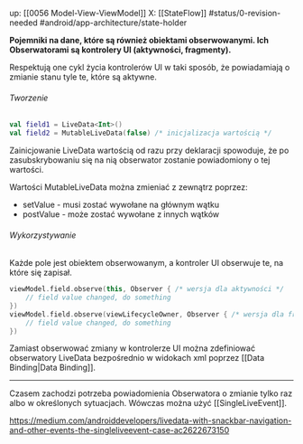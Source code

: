 up: [[0056 Model-View-ViewModel]]
X: [[StateFlow]]
#status/0-revision-needed 
#android/app-architecture/state-holder

**Pojemniki na dane, które są również obiektami obserwowanymi. Ich Obserwatorami są kontrolery UI (aktywności, fragmenty).**  

Respektują one cykl życia kontrolerów UI w taki sposób, że powiadamiają o zmianie stanu tyle te, które są aktywne.

###### Tworzenie 
```kotlin
val field1 = LiveData<Int>()
val field2 = MutableLiveData(false) /* inicjalizacja wartością */
```

Zainicjowanie LiveData wartością od razu przy deklaracji spowoduje, że po zasubskrybowaniu się na nią obserwator zostanie powiadomiony o tej wartości.

Wartości MutableLiveData można zmieniać z zewnątrz poprzez:
- setValue - musi zostać wywołane na głównym wątku
- postValue - może zostać wywołane z innych wątków

###### Wykorzystywanie
Każde pole jest obiektem obserwowanym, a kontroler UI obserwuje te, na które się zapisał.

```kotlin
viewModel.field.observe(this, Observer { /* wersja dla aktywności */
	// field value changed, do something
})
viewModel.field.observe(viewLifecycleOwner, Observer { /* wersja dla fragmentu */ 
    // field value changed, do something
})
```

Zamiast obserwować zmiany w kontrolerze UI można zdefiniować obserwatory LiveData bezpośrednio w widokach xml poprzez [[Data Binding|Data Binding]].

---

Czasem zachodzi potrzeba powiadomienia Obserwatora o zmianie tylko raz albo w określonych sytuacjach. Wówczas można użyć [[SingleLiveEvent]].

https://medium.com/androiddevelopers/livedata-with-snackbar-navigation-and-other-events-the-singleliveevent-case-ac2622673150